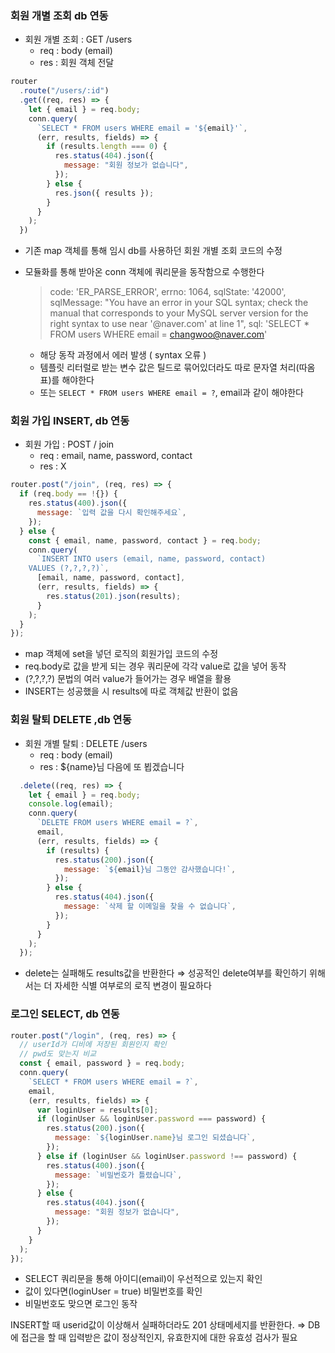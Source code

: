 ### 회원 개별 조회 db 연동

- 회원 개별 조회 : GET /users
    - req : body (email)
    - res : 회원 객체 전달

```jsx
router
  .route("/users/:id")
  .get((req, res) => {
    let { email } = req.body;
    conn.query(
      `SELECT * FROM users WHERE email = '${email}'`,
      (err, results, fields) => {
        if (results.length === 0) {
          res.status(404).json({
            message: "회원 정보가 없습니다",
          });
        } else {
          res.json({ results });
        }
      }
    );
  })
```

- 기존 map 객체를 통해 임시 db를 사용하던 회원 개별 조회 코드의 수정
- 모듈화를 통해 받아온 conn 객체에 쿼리문을 동작함으로 수행한다
    
    > code: 'ER_PARSE_ERROR',
    errno: 1064,
    sqlState: '42000',
    sqlMessage: "You have an error in your SQL syntax; check the manual that corresponds to your MySQL server version for the
    right syntax to use near '@naver.com' at line 1",
    sql: 'SELECT * FROM users WHERE email = [changwoo@naver.com](mailto:changwoo@naver.com)'
    > 
    - 해당 동작 과정에서 에러 발생 ( syntax 오류 )
    - 템플릿 리터럴로 받는 변수 값은 틸드로 묶어있더라도 따로 문자열 처리(따옴표)를 해야한다
    - 또는  `SELECT * FROM users WHERE email = ?`, email과 같이 해야한다

### 회원 가입 INSERT, db 연동

- 회원 가입 : POST / join
    - req : email, name, password, contact
    - res : X

```jsx
router.post("/join", (req, res) => {
  if (req.body == !{}) {
    res.status(400).json({
      message: `입력 값을 다시 확인해주세요`,
    });
  } else {
    const { email, name, password, contact } = req.body;
    conn.query(
      `INSERT INTO users (email, name, password, contact)
    VALUES (?,?,?,?)`,
      [email, name, password, contact],
      (err, results, fields) => {
        res.status(201).json(results);
      }
    );
  }
});
```

- map 객체에 set을 넣던 로직의 회원가입 코드의 수정
- req.body로 값을 받게 되는 경우 쿼리문에 각각 value로 값을 넣어 동작
- (?,?,?,?) 문법의 여러 value가 들어가는 경우 배열을 활용
- INSERT는 성공했을 시 results에 따로 객체값 반환이 없음

### 회원 탈퇴 DELETE ,db 연동

- 회원 개별 탈퇴 : DELETE /users
    - req : body (email)
    - res : ${name}님 다음에 또 뵙겠습니다

```jsx
  .delete((req, res) => {
    let { email } = req.body;
    console.log(email);
    conn.query(
      `DELETE FROM users WHERE email = ?`,
      email,
      (err, results, fields) => {
        if (results) {
          res.status(200).json({
            message: `${email}님 그동안 감사했습니다!`,
          });
        } else {
          res.status(404).json({
            message: `삭제 할 이메일을 찾을 수 없습니다`,
          });
        }
      }
    );
  });
```

- delete는 실패해도 results값을 반환한다 ⇒ 성공적인 delete여부를 확인하기 위해서는 더 자세한 식별 여부로의 로직 변경이 필요하다

### 로그인 SELECT, db 연동

```jsx
router.post("/login", (req, res) => {
  // userId가 디비에 저장된 회원인지 확인
  // pwd도 맞는지 비교
  const { email, password } = req.body;
  conn.query(
    `SELECT * FROM users WHERE email = ?`,
    email,
    (err, results, fields) => {
      var loginUser = results[0];
      if (loginUser && loginUser.password === password) {
        res.status(200).json({
          message: `${loginUser.name}님 로그인 되셨습니다`,
        });
      } else if (loginUser && loginUser.password !== password) {
        res.status(400).json({
          message: `비밀번호가 틀렸습니다`,
        });
      } else {
        res.status(404).json({
          message: "회원 정보가 없습니다",
        });
      }
    }
  );
});
```

- SELECT 쿼리문을 통해 아이디(email)이 우선적으로 있는지 확인
- 값이 있다면(loginUser = true) 비밀번호를 확인
- 비밀번호도 맞으면 로그인 동작

INSERT할 때 userid값이 이상해서 실패하더라도 201 상태메세지를 반환한다. ⇒ DB에 접근을 할 때 입력받은 값이 정상적인지, 유효한지에 대한 유효성 검사가 필요